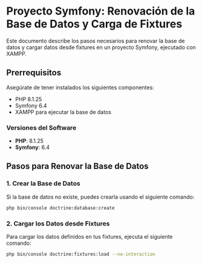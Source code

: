 # Proyecto Symfony: Renovación de la Base de Datos y Carga de Fixtures

Este documento describe los pasos necesarios para renovar la base de datos y cargar datos desde fixtures en un proyecto Symfony, ejecutado con XAMPP.

## Prerrequisitos

Asegúrate de tener instalados los siguientes componentes:

- PHP 8.1.25
- Symfony 6.4
- XAMPP para ejecutar la base de datos

### Versiones del Software

- **PHP**: 8.1.25
- **Symfony**: 6.4

## Pasos para Renovar la Base de Datos

### 1. Crear la Base de Datos

Si la base de datos no existe, puedes crearla usando el siguiente comando:

```bash
php bin/console doctrine:database:create
```
### 2. Cargar los Datos desde Fixtures
Para cargar los datos definidos en tus fixtures, ejecuta el siguiente comando:
```bash
php bin/console doctrine:fixtures:load --no-interaction
```